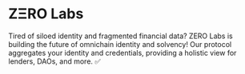 # ZΞRO Labs

Tired of siloed identity and fragmented financial data? ZERO Labs is building the future of omnichain identity and solvency! Our protocol aggregates your identity and credentials, providing a holistic view for lenders, DAOs, and more. ✅
